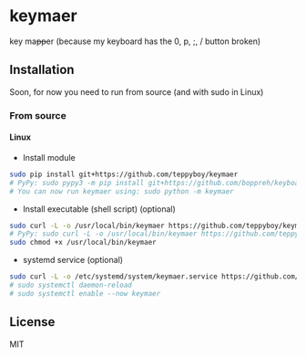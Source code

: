 # keymaer

key ma<del>pp</del>er (because my keyboard has the 0, p, ;, / button broken)

## Installation

Soon, for now you need to run from source (and with sudo in Linux)

### From source

#### Linux

+ Install module

```bash
sudo pip install git+https://github.com/teppyboy/keymaer
# PyPy: sudo pypy3 -m pip install git+https://github.com/boppreh/keyboard
# You can now run keymaer using: sudo python -m keymaer
```
+ Install executable (shell script) (optional)

```bash
sudo curl -L -o /usr/local/bin/keymaer https://github.com/teppyboy/keymaer/raw/master/misc/keymaer 
# PyPy: sudo curl -L -o /usr/local/bin/keymaer https://github.com/teppyboy/keymaer/raw/master/misc/keymaer-pypy
sudo chmod +x /usr/local/bin/keymaer
```

+ systemd service (optional)
  
```bash
sudo curl -L -o /etc/systemd/system/keymaer.service https://github.com/teppyboy/keymaer/raw/master/misc/keymaer.service
# sudo systemctl daemon-reload
# sudo systemctl enable --now keymaer
```

## License

MIT
